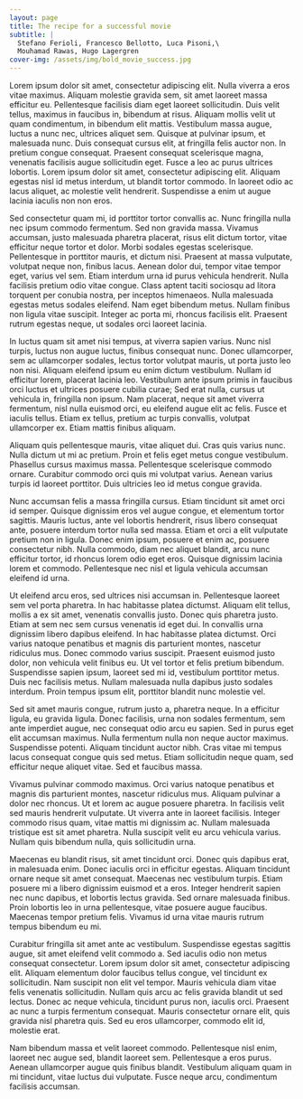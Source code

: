 ```yaml
---
layout: page
title: The recipe for a successful movie
subtitle: |
  Stefano Ferioli, Francesco Bellotto, Luca Pisoni,\
  Mouhamad Rawas, Hugo Lagergren
cover-img: /assets/img/bold_movie_success.jpg
---
```


Lorem ipsum dolor sit amet, consectetur adipiscing elit. Nulla viverra a eros vitae maximus. Aliquam molestie gravida sem, sit amet laoreet massa efficitur eu. Pellentesque facilisis diam eget laoreet sollicitudin. Duis velit tellus, maximus in faucibus in, bibendum at risus. Aliquam mollis velit ut quam condimentum, in bibendum elit mattis. Vestibulum massa augue, luctus a nunc nec, ultrices aliquet sem. Quisque at pulvinar ipsum, et malesuada nunc. Duis consequat cursus elit, at fringilla felis auctor non. In pretium congue consequat. Praesent consequat scelerisque magna, venenatis facilisis augue sollicitudin eget. Fusce a leo ac purus ultrices lobortis. Lorem ipsum dolor sit amet, consectetur adipiscing elit. Aliquam egestas nisl id metus interdum, ut blandit tortor commodo. In laoreet odio ac lacus aliquet, ac molestie velit hendrerit. Suspendisse a enim ut augue lacinia iaculis non non eros.

Sed consectetur quam mi, id porttitor tortor convallis ac. Nunc fringilla nulla nec ipsum commodo fermentum. Sed non gravida massa. Vivamus accumsan, justo malesuada pharetra placerat, risus elit dictum tortor, vitae efficitur neque tortor et dolor. Morbi sodales egestas scelerisque. Pellentesque in porttitor mauris, et dictum nisi. Praesent at massa vulputate, volutpat neque non, finibus lacus. Aenean dolor dui, tempor vitae tempor eget, varius vel sem. Etiam interdum urna id purus vehicula hendrerit. Nulla facilisis pretium odio vitae congue. Class aptent taciti sociosqu ad litora torquent per conubia nostra, per inceptos himenaeos. Nulla malesuada egestas metus sodales eleifend. Nam eget bibendum metus. Nullam finibus non ligula vitae suscipit. Integer ac porta mi, rhoncus facilisis elit. Praesent rutrum egestas neque, ut sodales orci laoreet lacinia.

In luctus quam sit amet nisi tempus, at viverra sapien varius. Nunc nisl turpis, luctus non augue luctus, finibus consequat nunc. Donec ullamcorper, sem ac ullamcorper sodales, lectus tortor volutpat mauris, ut porta justo leo non nisi. Aliquam eleifend ipsum eu enim dictum vestibulum. Nullam id efficitur lorem, placerat lacinia leo. Vestibulum ante ipsum primis in faucibus orci luctus et ultrices posuere cubilia curae; Sed erat nulla, cursus ut vehicula in, fringilla non ipsum. Nam placerat, neque sit amet viverra fermentum, nisl nulla euismod orci, eu eleifend augue elit ac felis. Fusce et iaculis tellus. Etiam ex tellus, pretium ac turpis convallis, volutpat ullamcorper ex. Etiam mattis finibus aliquam.

Aliquam quis pellentesque mauris, vitae aliquet dui. Cras quis varius nunc. Nulla dictum ut mi ac pretium. Proin et felis eget metus congue vestibulum. Phasellus cursus maximus massa. Pellentesque scelerisque commodo ornare. Curabitur commodo orci quis mi volutpat varius. Aenean varius turpis id laoreet porttitor. Duis ultricies leo id metus congue gravida.

Nunc accumsan felis a massa fringilla cursus. Etiam tincidunt sit amet orci id semper. Quisque dignissim eros vel augue congue, et elementum tortor sagittis. Mauris luctus, ante vel lobortis hendrerit, risus libero consequat ante, posuere interdum tortor nulla sed massa. Etiam et orci a elit vulputate pretium non in ligula. Donec enim ipsum, posuere et enim ac, posuere consectetur nibh. Nulla commodo, diam nec aliquet blandit, arcu nunc efficitur tortor, id rhoncus lorem odio eget eros. Quisque dignissim lacinia lorem et commodo. Pellentesque nec nisl et ligula vehicula accumsan eleifend id urna.

Ut eleifend arcu eros, sed ultrices nisi accumsan in. Pellentesque laoreet sem vel porta pharetra. In hac habitasse platea dictumst. Aliquam elit tellus, mollis a ex sit amet, venenatis convallis justo. Donec quis pharetra justo. Etiam at sem nec sem cursus venenatis id eget dui. In convallis urna dignissim libero dapibus eleifend. In hac habitasse platea dictumst. Orci varius natoque penatibus et magnis dis parturient montes, nascetur ridiculus mus. Donec commodo varius suscipit. Praesent euismod justo dolor, non vehicula velit finibus eu. Ut vel tortor et felis pretium bibendum. Suspendisse sapien ipsum, laoreet sed mi id, vestibulum porttitor metus. Duis nec facilisis metus. Nullam malesuada nulla dapibus justo sodales interdum. Proin tempus ipsum elit, porttitor blandit nunc molestie vel.

Sed sit amet mauris congue, rutrum justo a, pharetra neque. In a efficitur ligula, eu gravida ligula. Donec facilisis, urna non sodales fermentum, sem ante imperdiet augue, nec consequat odio arcu eu sapien. Sed in purus eget elit accumsan maximus. Nulla fermentum nulla non neque auctor maximus. Suspendisse potenti. Aliquam tincidunt auctor nibh. Cras vitae mi tempus lacus consequat congue quis sed metus. Etiam sollicitudin neque quam, sed efficitur neque aliquet vitae. Sed et faucibus massa.

Vivamus pulvinar commodo maximus. Orci varius natoque penatibus et magnis dis parturient montes, nascetur ridiculus mus. Aliquam pulvinar a dolor nec rhoncus. Ut et lorem ac augue posuere pharetra. In facilisis velit sed mauris hendrerit vulputate. Ut viverra ante in laoreet facilisis. Integer commodo risus quam, vitae mattis mi dignissim ac. Nullam malesuada tristique est sit amet pharetra. Nulla suscipit velit eu arcu vehicula varius. Nullam quis bibendum nulla, quis sollicitudin urna.

Maecenas eu blandit risus, sit amet tincidunt orci. Donec quis dapibus erat, in malesuada enim. Donec iaculis orci in efficitur egestas. Aliquam tincidunt ornare neque sit amet consequat. Maecenas nec vestibulum turpis. Etiam posuere mi a libero dignissim euismod et a eros. Integer hendrerit sapien nec nunc dapibus, et lobortis lectus gravida. Sed ornare malesuada finibus. Proin lobortis leo in urna pellentesque, vitae posuere augue faucibus. Maecenas tempor pretium felis. Vivamus id urna vitae mauris rutrum tempus bibendum eu mi.

Curabitur fringilla sit amet ante ac vestibulum. Suspendisse egestas sagittis augue, sit amet eleifend velit commodo a. Sed iaculis odio non metus consequat consectetur. Lorem ipsum dolor sit amet, consectetur adipiscing elit. Aliquam elementum dolor faucibus tellus congue, vel tincidunt ex sollicitudin. Nam suscipit non elit vel tempor. Mauris vehicula diam vitae felis venenatis sollicitudin. Nullam quis arcu ac felis gravida blandit ut sed lectus. Donec ac neque vehicula, tincidunt purus non, iaculis orci. Praesent ac nunc a turpis fermentum consequat. Mauris consectetur ornare elit, quis gravida nisl pharetra quis. Sed eu eros ullamcorper, commodo elit id, molestie erat.

Nam bibendum massa et velit laoreet commodo. Pellentesque nisl enim, laoreet nec augue sed, blandit laoreet sem. Pellentesque a eros purus. Aenean ullamcorper augue quis finibus blandit. Vestibulum aliquam quam in mi tincidunt, vitae luctus dui vulputate. Fusce neque arcu, condimentum facilisis accumsan.
